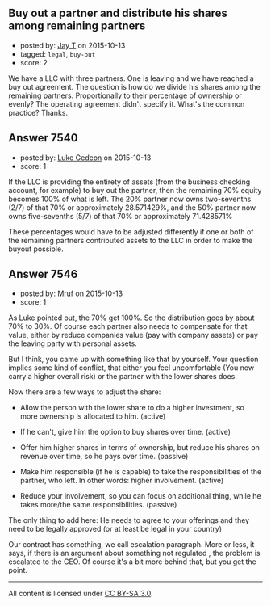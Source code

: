 ## Buy out a partner and distribute his shares among remaining partners

- posted by: [Jay T](https://stackexchange.com/users/7114433/jay-t) on 2015-10-13
- tagged: `legal`, `buy-out`
- score: 2

We have a LLC with three partners. One is leaving and we have reached a buy out agreement. The question is how do we divide his shares among the remaining partners. Proportionally to their percentage of ownership or evenly? The operating agreement didn't specify it. What's the common practice? Thanks.


## Answer 7540

- posted by: [Luke Gedeon](https://stackexchange.com/users/1119600/luke-gedeon) on 2015-10-13
- score: 1

If the LLC is providing the entirety of assets (from the business checking account, for example) to buy out the partner, then the remaining 70% equity becomes 100% of what is left. The 20% partner now owns two-sevenths (2/7) of that 70% or approximately 28.571429%, and the 50% partner now owns five-sevenths (5/7) of that 70% or approximately 71.428571%

These percentages would have to be adjusted differently if one or both of the remaining partners contributed assets to the LLC in order to make the buyout possible.


## Answer 7546

- posted by: [Mruf](https://stackexchange.com/users/3246202/mruf) on 2015-10-13
- score: 1

As Luke pointed out, the 70% get 100%. So the distribution goes by about 70% to 30%. Of course each partner also needs to compensate for that value, either by reduce companies value (pay with company assets) or pay the leaving party with personal assets.

But I think, you came up with something like that by yourself. Your question implies some kind of conflict, that either you feel uncomfortable (You now carry a higher overall risk) or the partner with the lower shares does.

Now there are a few ways to adjust the share:

- Allow the person with the lower share to do a higher investment, so more ownership is allocated to him. (active)

- If he can't, give him the option to buy shares over time. (active)

- Offer him higher shares in terms of ownership, but reduce his shares on revenue over time, so he pays over time. (passive)

- Make him responsible (if he is capable) to take the responsibilities of the partner, who left. In other words: higher involvement. (active)

- Reduce your involvement, so you can focus on additional thing, while he takes more/the same responsibilities. (passive)

The only thing to add here: He needs to agree to your offerings and they need to be legally approved (or at least be legal in your country)

Our contract has something, we call escalation paragraph. More or less, it says, if there is an argument about something not regulated , the problem is escalated to the CEO. Of course it's a bit more behind that, but you get the point.



---

All content is licensed under [CC BY-SA 3.0](https://creativecommons.org/licenses/by-sa/3.0/).
